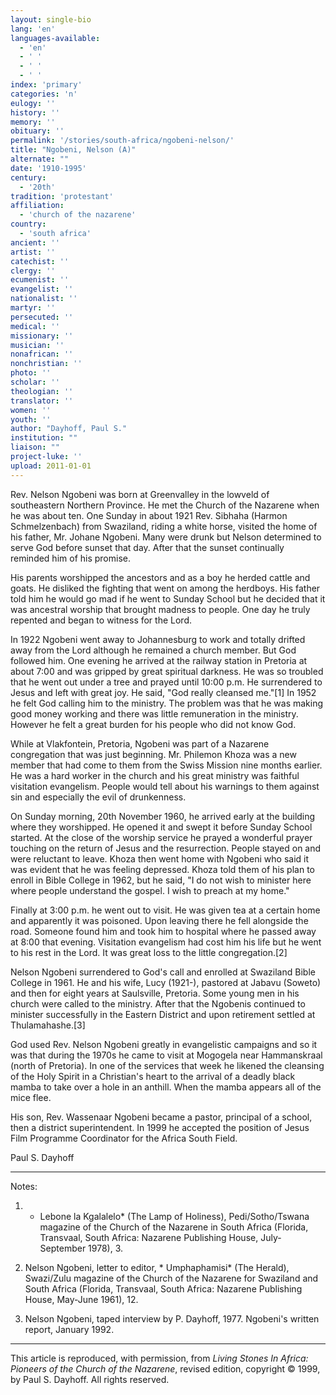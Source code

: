 ```yaml
---
layout: single-bio
lang: 'en'
languages-available:
  - 'en'
  - ' '
  - ' '
  - ' '
index: 'primary'
categories: 'n'
eulogy: ''
history: ''
memory: ''
obituary: ''
permalink: '/stories/south-africa/ngobeni-nelson/'
title: "Ngobeni, Nelson (A)"
alternate: ""
date: '1910-1995'
century:
  - '20th'
tradition: 'protestant'
affiliation:
  - 'church of the nazarene'
country:
  - 'south africa'
ancient: ''
artist: ''
catechist: ''
clergy: ''
ecumenist: ''
evangelist: ''
nationalist: ''
martyr: ''
persecuted: ''
medical: ''
missionary: ''
musician: ''
nonafrican: ''
nonchristian: ''
photo: ''
scholar: ''
theologian: ''
translator: ''
women: ''
youth: ''
author: "Dayhoff, Paul S."
institution: ""
liaison: ""
project-luke: ''
upload: 2011-01-01
---
```




Rev. Nelson Ngobeni was born at Greenvalley in the lowveld of southeastern Northern Province. He met the Church of the Nazarene when he was about ten. One Sunday in about 1921 Rev. Sibhaha (Harmon Schmelzenbach) from Swaziland, riding a white horse, visited the home of his father, Mr. Johane Ngobeni. Many were drunk but Nelson determined to serve God before sunset that day. After that the sunset continually reminded him of his promise.

His parents worshipped the ancestors and as a boy he herded cattle and goats. He disliked the fighting that went on among the herdboys. His father told him he would go mad if he went to Sunday School but he decided that it was ancestral worship that brought madness to people. One day he truly repented and began to witness for the Lord.

In 1922 Ngobeni went away to Johannesburg to work and totally drifted away from the Lord although he remained a church member. But God followed him. One evening he arrived at the railway station in Pretoria at about 7:00 and was gripped by great spiritual darkness. He was so troubled that he went out under a tree and prayed until 10:00 p.m. He surrendered to Jesus and left with great joy. He said, "God really cleansed me."[1]   In 1952 he felt God calling him to the ministry. The problem was that he was making good money working and there was little remuneration in the ministry. However he felt a great burden for his people who did not know God.

While at Vlakfontein, Pretoria, Ngobeni was part of a Nazarene congregation that was just beginning. Mr. Philemon Khoza was a new member that had come to them from the Swiss Mission nine months earlier. He was a hard worker in the church and his great ministry was faithful visitation evangelism. People would tell about his warnings to them against sin and especially the evil of drunkenness.

On Sunday morning, 20th November 1960, he arrived early at the building where they worshipped. He opened it and swept it before Sunday School started. At the close of the worship service he prayed a wonderful prayer touching on the return of Jesus and the resurrection. People stayed on and were reluctant to leave. Khoza then went home with Ngobeni who said it was evident that he was feeling depressed. Khoza told them of his plan to enroll in Bible College in 1962, but he said, "I do not wish to minister here where people understand the gospel. I wish to preach at my home."

Finally at 3:00 p.m. he went out to visit. He was given tea at a certain home and apparently it was poisoned. Upon leaving there he fell alongside the road. Someone found him and took him to hospital where he passed away at 8:00 that evening. Visitation evangelism had cost him his life but he went to his rest in the Lord. It was great loss to the little congregation.[2]

Nelson Ngobeni surrendered to God's call and enrolled at Swaziland Bible College in 1961. He and his wife, Lucy (1921-), pastored at Jabavu (Soweto) and then for eight years at Saulsville, Pretoria. Some young men in his church were called to the ministry. After that the Ngobenis continued to minister successfully in the Eastern District and upon retirement settled at Thulamahashe.[3]

God used Rev. Nelson Ngobeni greatly in evangelistic campaigns and so it was that during the 1970s he came to visit at Mogogela near Hammanskraal (north of Pretoria). In one of the services that week he likened the cleansing of the Holy Spirit in a Christian's heart to the arrival of a deadly black mamba to take over a hole in an anthill. When the mamba appears all of the mice flee.

His son, Rev. Wassenaar Ngobeni became a pastor, principal of a school, then a district superintendent.  In 1999 he accepted the position of Jesus Film Programme Coordinator for the Africa South Field.

Paul S. Dayhoff

---
Notes:

1.  * Lebone la Kgalalelo* (The Lamp of Holiness), Pedi/Sotho/Tswana magazine of the Church of the Nazarene in South Africa (Florida, Transvaal, South Africa: Nazarene Publishing House, July-September 1978), 3.

2.   Nelson Ngobeni, letter to editor, * Umphaphamisi* (The Herald), Swazi/Zulu magazine of the Church of the Nazarene for Swaziland and South Africa (Florida, Transvaal, South Africa: Nazarene Publishing House, May-June 1961), 12.

3.   Nelson Ngobeni, taped interview by P. Dayhoff, 1977. Ngobeni's written report, January 1992.

---

This article is reproduced, with permission, from *Living Stones In Africa: Pioneers of the Church of the Nazarene*, revised edition, copyright &copy; 1999, by Paul S. Dayhoff.  All rights reserved.